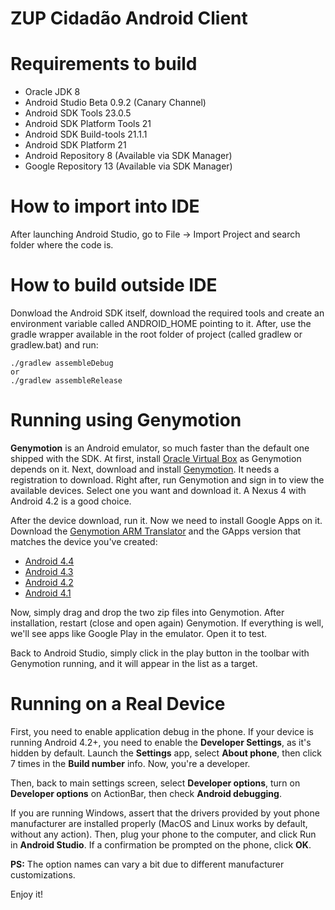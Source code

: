 ZUP Cidadão Android Client
==========================

# Requirements to build
* Oracle JDK 8
* Android Studio Beta 0.9.2 (Canary Channel)
* Android SDK Tools 23.0.5
* Android SDK Platform Tools 21
* Android SDK Build-tools 21.1.1
* Android SDK Platform 21
* Android Repository 8 (Available via SDK Manager)
* Google Repository 13 (Available via SDK Manager)

# How to import into IDE
After launching Android Studio, go to File -> Import Project and search folder where the code is.

# How to build outside IDE
Donwload the Android SDK itself, download the required tools and create an environment variable called ANDROID_HOME pointing to it.
After, use the gradle wrapper available in the root folder of project (called gradlew or gradlew.bat) and run:
```
./gradlew assembleDebug
or
./gradlew assembleRelease
```

# Running using Genymotion
**Genymotion** is an Android emulator, so much faster than the default one shipped with the SDK. At first, install [Oracle Virtual Box](https://www.virtualbox.org/) as Genymotion depends on it.
Next, download and install [Genymotion](http://www.genymotion.com/). It needs a registration to download.
Right after, run Genymotion and sign in to view the available devices. Select one you want and download it. A Nexus 4 with Android 4.2 is a good choice.

After the device download, run it. Now we need to install Google Apps on it. Download the [Genymotion ARM Translator](http://forum.xda-developers.com/attachment.php?attachmentid=2680937&d=1397258016) and the GApps version that matches the device you've created:

* [Android 4.4](http://itvends.com/gapps/gapps-kk-20140105-signed.zip)
* [Android 4.3](http://goo.im/gapps/gapps-jb-20130813-signed.zip)
* [Android 4.2](http://goo.im/gapps/gapps-jb-20130812-signed.zip)
* [Android 4.1](http://goo.im/gapps/gapps-jb-20121011-signed.zip)

Now, simply drag and drop the two zip files into Genymotion. After installation, restart (close and open again) Genymotion. If everything is well, we'll see apps like Google Play in the emulator. Open it to test.

Back to Android Studio, simply click in the play button in the toolbar with Genymotion running, and it will appear in the list as a target.

# Running on a Real Device
First, you need to enable application debug in the phone. If your device is running Android 4.2+, you need to enable the __Developer Settings__, as it's hidden by default. Launch the __Settings__ app, select __About phone__, then click 7 times in the __Build number__ info. Now, you're a developer.

Then, back to main settings screen, select __Developer options__, turn on __Developer options__ on ActionBar, then check __Android debugging__.

If you are running Windows, assert that the drivers provided by yout phone manufacturer are installed properly (MacOS and Linux works by default, without any action). Then, plug your phone to the computer, and click Run in __Android Studio__. If a confirmation be prompted on the phone, click __OK__.

__PS:__ The option names can vary a bit due to different manufacturer customizations.

Enjoy it!
